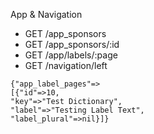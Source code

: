App & Navigation

* GET /app_sponsors
* GET /app_sponsors/:id
* GET /app/labels/:page
* GET /navigation/left

```
{"app_label_pages"=>
[{"id"=>10,
"key"=>"Test Dictionary",
"label"=>"Testing Label Text",
"label_plural"=>nil}]}
```